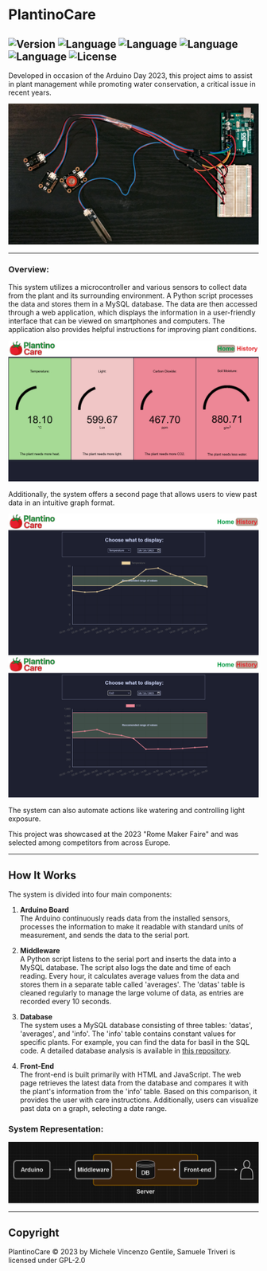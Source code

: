 # PlantinoCare

![Version](https://img.shields.io/badge/Version-0.2.0-brightgreen)
![Language](https://img.shields.io/badge/Language-javascript-yellow)
![Language](https://img.shields.io/badge/Language-python-blue)
![Language](https://img.shields.io/badge/Language-php-purple)
![Language](https://img.shields.io/badge/Language-c++-orange)
![License](https://img.shields.io/badge/License-GPL_2.0-red)
---

Developed in occasion of the Arduino Day 2023, this project aims to assist in plant management while promoting water conservation, a critical issue in recent years.

![Plant Care](img/fotoAlto.jpg)

---

### Overview:
This system utilizes a microcontroller and various sensors to collect data from the plant and its surrounding environment. A Python script processes the data and stores them in a MySQL database. The data are then accessed through a web application, which displays the information in a user-friendly interface that can be viewed on smartphones and computers. The application also provides helpful instructions for improving plant conditions.

![App Interface](img/fotoApp.png)

Additionally, the system offers a second page that allows users to view past data in an intuitive graph format.

![Graph Temperature](img/fotoGraph.png)
![Graph Umidity](img/fotoGraph2.png)

The system can also automate actions like watering and controlling light exposure.

This project was showcased at the 2023 "Rome Maker Faire" and was selected among competitors from across Europe.

---

## How It Works

The system is divided into four main components:

1. **Arduino Board**  
   The Arduino continuously reads data from the installed sensors, processes the information to make it readable with standard units of measurement, and sends the data to the serial port.

2. **Middleware**  
   A Python script listens to the serial port and inserts the data into a MySQL database. The script also logs the date and time of each reading. Every hour, it calculates average values from the data and stores them in a separate table called 'averages'. The 'datas' table is cleaned regularly to manage the large volume of data, as entries are recorded every 10 seconds.

3. **Database**  
   The system uses a MySQL database consisting of three tables: 'datas', 'averages', and 'info'. The 'info' table contains constant values for specific plants. For example, you can find the data for basil in the SQL code. A detailed database analysis is available in [this repository](https://github.com/mivige/PlantinoCare/blob/main/documentation/DB%20Analysis.md).

4. **Front-End**  
   The front-end is built primarily with HTML and JavaScript. The web page retrieves the latest data from the database and compares it with the plant's information from the 'info' table. Based on this comparison, it provides the user with care instructions. Additionally, users can visualize past data on a graph, selecting a date range.

### System Representation:

![System Architecture](img/SystemRepresentation.png)

---
## Copyright

PlantinoCare © 2023 by Michele Vincenzo Gentile, Samuele Triveri is licensed under GPL-2.0 